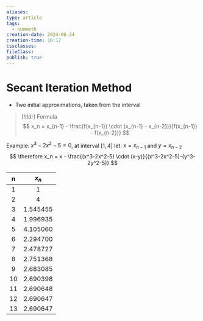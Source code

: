```yaml
---
aliases: 
type: article
tags:
  - nummeth
creation-date: 2024-06-24
creation-time: 16:17
cssclasses: 
fileClass: 
publish: true
---
```

# Secant Iteration Method
- Two initial approximations, taken from the interval
> [!tldr] Formula
> $$
> x_n = x_{n-1} - \frac{f(x_{n-1}) \cdot (x_{n-1} - x_{n-2})}{f(x_{n-1}) - f(x_{n-2})}
> $$

Example:
$x^3 -2x^2 -5 = 0$, at interval $[1, 4]$
let:
	$x = x_{n-1}$ and $y = x_{n-2}$
$$
\therefore x_n = x - \frac{(x^3-2x^2-5) \cdot (x-y)}{(x^3-2x^2-5)-(y^3-2y^2-5)}
$$

|  n  |  $x_n$   |
| :-: | :------: |
|  1  |    1     |
|  2  |    4     |
|  3  | 1.545455 |
|  4  | 1.996935 |
|  5  | 4.105060 |
|  6  | 2.294700 |
|  7  | 2.478727 |
|  8  | 2.751368 |
|  9  | 2.683085 |
| 10  | 2.690398 |
| 11  | 2.690648 |
| 12  | 2.690647 |
| 13  | 2.690647 |

